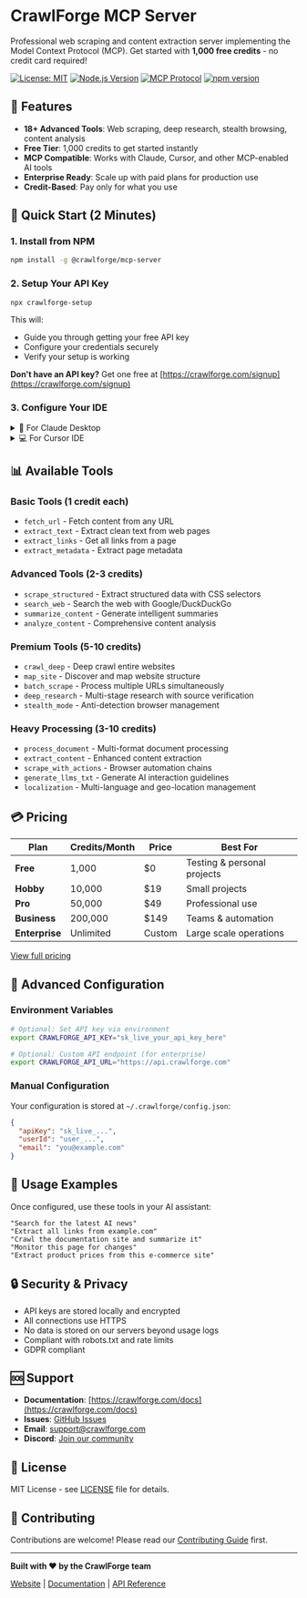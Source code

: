 # CrawlForge MCP Server

Professional web scraping and content extraction server implementing the Model Context Protocol (MCP). Get started with **1,000 free credits** - no credit card required!

[![License: MIT](https://img.shields.io/badge/License-MIT-yellow.svg)](https://opensource.org/licenses/MIT)
[![Node.js Version](https://img.shields.io/badge/node-%3E%3D18.0.0-brightgreen)](https://nodejs.org/)
[![MCP Protocol](https://img.shields.io/badge/MCP-Compatible-blue)](https://modelcontextprotocol.io/)
[![npm version](https://img.shields.io/npm/v/@crawlforge/mcp-server.svg)](https://www.npmjs.com/package/@crawlforge/mcp-server)

## 🎯 Features

- **18+ Advanced Tools**: Web scraping, deep research, stealth browsing, content analysis
- **Free Tier**: 1,000 credits to get started instantly
- **MCP Compatible**: Works with Claude, Cursor, and other MCP-enabled AI tools
- **Enterprise Ready**: Scale up with paid plans for production use
- **Credit-Based**: Pay only for what you use

## 🚀 Quick Start (2 Minutes)

### 1. Install from NPM

```bash
npm install -g @crawlforge/mcp-server
```

### 2. Setup Your API Key

```bash
npx crawlforge-setup
```

This will:
- Guide you through getting your free API key
- Configure your credentials securely
- Verify your setup is working

**Don't have an API key?** Get one free at [https://crawlforge.com/signup](https://crawlforge.com/signup)

### 3. Configure Your IDE

<details>
<summary>🤖 For Claude Desktop</summary>

Add to `claude_desktop_config.json`:
```json
{
  "mcpServers": {
    "crawlforge": {
      "command": "npx",
      "args": ["@crawlforge/mcp-server"]
    }
  }
}
```

**Location:**
- macOS: `~/Library/Application Support/Claude/claude_desktop_config.json`
- Windows: `%APPDATA%/Claude/claude_desktop_config.json`
- Linux: `~/.config/Claude/claude_desktop_config.json`

Restart Claude Desktop to activate.
</details>

<details>
<summary>💻 For Cursor IDE</summary>

Add to `.cursorrules` in your project:
```bash
mcp_servers:
  crawlforge:
    command: npx
    args: ["@crawlforge/mcp-server"]
```

Or use the MCP plugin in Cursor settings.
</details>

## 📊 Available Tools

### Basic Tools (1 credit each)
- `fetch_url` - Fetch content from any URL
- `extract_text` - Extract clean text from web pages
- `extract_links` - Get all links from a page
- `extract_metadata` - Extract page metadata

### Advanced Tools (2-3 credits)
- `scrape_structured` - Extract structured data with CSS selectors
- `search_web` - Search the web with Google/DuckDuckGo
- `summarize_content` - Generate intelligent summaries
- `analyze_content` - Comprehensive content analysis

### Premium Tools (5-10 credits)
- `crawl_deep` - Deep crawl entire websites
- `map_site` - Discover and map website structure
- `batch_scrape` - Process multiple URLs simultaneously
- `deep_research` - Multi-stage research with source verification
- `stealth_mode` - Anti-detection browser management

### Heavy Processing (3-10 credits)
- `process_document` - Multi-format document processing
- `extract_content` - Enhanced content extraction
- `scrape_with_actions` - Browser automation chains
- `generate_llms_txt` - Generate AI interaction guidelines
- `localization` - Multi-language and geo-location management

## 💳 Pricing

| Plan | Credits/Month | Price | Best For |
|------|---------------|-------|----------|
| **Free** | 1,000 | $0 | Testing & personal projects |
| **Hobby** | 10,000 | $19 | Small projects |
| **Pro** | 50,000 | $49 | Professional use |
| **Business** | 200,000 | $149 | Teams & automation |
| **Enterprise** | Unlimited | Custom | Large scale operations |

[View full pricing](https://crawlforge.com/pricing)

## 🔧 Advanced Configuration

### Environment Variables

```bash
# Optional: Set API key via environment
export CRAWLFORGE_API_KEY="sk_live_your_api_key_here"

# Optional: Custom API endpoint (for enterprise)
export CRAWLFORGE_API_URL="https://api.crawlforge.com"
```

### Manual Configuration

Your configuration is stored at `~/.crawlforge/config.json`:

```json
{
  "apiKey": "sk_live_...",
  "userId": "user_...",
  "email": "you@example.com"
}
```

## 📖 Usage Examples

Once configured, use these tools in your AI assistant:

```
"Search for the latest AI news"
"Extract all links from example.com"
"Crawl the documentation site and summarize it"
"Monitor this page for changes"
"Extract product prices from this e-commerce site"
```

## 🔒 Security & Privacy

- API keys are stored locally and encrypted
- All connections use HTTPS
- No data is stored on our servers beyond usage logs
- Compliant with robots.txt and rate limits
- GDPR compliant

## 🆘 Support

- **Documentation**: [https://crawlforge.com/docs](https://crawlforge.com/docs)
- **Issues**: [GitHub Issues](https://github.com/crawlforge/mcp-server/issues)
- **Email**: support@crawlforge.com
- **Discord**: [Join our community](https://discord.gg/crawlforge)

## 📄 License

MIT License - see [LICENSE](LICENSE) file for details.

## 🤝 Contributing

Contributions are welcome! Please read our [Contributing Guide](CONTRIBUTING.md) first.

---

**Built with ❤️ by the CrawlForge team**

[Website](https://crawlforge.com) | [Documentation](https://crawlforge.com/docs) | [API Reference](https://crawlforge.com/api)